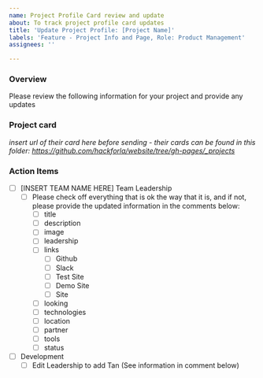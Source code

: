 ```yaml
---
name: Project Profile Card review and update
about: To track project profile card updates
title: 'Update Project Profile: [Project Name]'
labels: 'Feature - Project Info and Page, Role: Product Management'
assignees: ''

---
```


### Overview
Please review the following information for your project and provide any updates 

### Project card
_insert url of their card here before sending - their cards can be found in this folder: https://github.com/hackforla/website/tree/gh-pages/_projects_

### Action Items

- [ ] [INSERT TEAM NAME HERE] Team Leadership
   - [ ] Please check off everything that is ok the way that it is, and if not, please provide the updated information in the comments below:
      - [ ] title
      - [ ] description
      - [ ] image
      - [ ] leadership
      - [ ] links
         - [ ] Github
         - [ ] Slack
         - [ ] Test Site
         - [ ] Demo Site
         - [ ] Site
      - [ ] looking
      - [ ] technologies
      - [ ] location
      - [ ] partner
      - [ ] tools
      - [ ] status
- [ ] Development
  - [ ] Edit Leadership to add Tan (See information in comment below)
